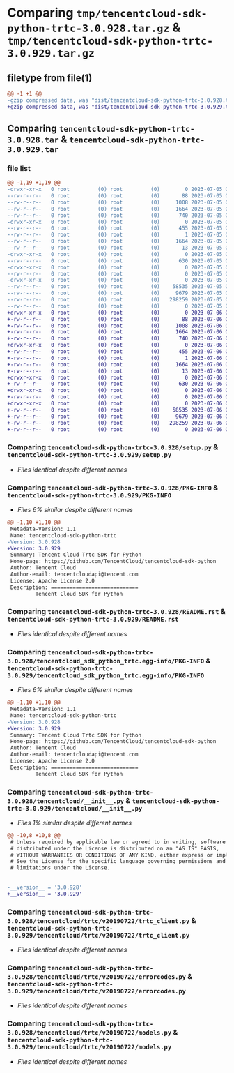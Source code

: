 # Comparing `tmp/tencentcloud-sdk-python-trtc-3.0.928.tar.gz` & `tmp/tencentcloud-sdk-python-trtc-3.0.929.tar.gz`

## filetype from file(1)

```diff
@@ -1 +1 @@
-gzip compressed data, was "dist/tencentcloud-sdk-python-trtc-3.0.928.tar", last modified: Wed Jul  5 00:36:43 2023, max compression
+gzip compressed data, was "dist/tencentcloud-sdk-python-trtc-3.0.929.tar", last modified: Thu Jul  6 00:37:33 2023, max compression
```

## Comparing `tencentcloud-sdk-python-trtc-3.0.928.tar` & `tencentcloud-sdk-python-trtc-3.0.929.tar`

### file list

```diff
@@ -1,19 +1,19 @@
-drwxr-xr-x   0 root         (0) root         (0)        0 2023-07-05 00:36:43.000000 tencentcloud-sdk-python-trtc-3.0.928/
--rw-r--r--   0 root         (0) root         (0)       88 2023-07-05 00:36:43.000000 tencentcloud-sdk-python-trtc-3.0.928/setup.cfg
--rw-r--r--   0 root         (0) root         (0)     1008 2023-07-05 00:36:43.000000 tencentcloud-sdk-python-trtc-3.0.928/setup.py
--rw-r--r--   0 root         (0) root         (0)     1664 2023-07-05 00:36:43.000000 tencentcloud-sdk-python-trtc-3.0.928/PKG-INFO
--rw-r--r--   0 root         (0) root         (0)      740 2023-07-05 00:36:43.000000 tencentcloud-sdk-python-trtc-3.0.928/README.rst
-drwxr-xr-x   0 root         (0) root         (0)        0 2023-07-05 00:36:43.000000 tencentcloud-sdk-python-trtc-3.0.928/tencentcloud_sdk_python_trtc.egg-info/
--rw-r--r--   0 root         (0) root         (0)      455 2023-07-05 00:36:43.000000 tencentcloud-sdk-python-trtc-3.0.928/tencentcloud_sdk_python_trtc.egg-info/SOURCES.txt
--rw-r--r--   0 root         (0) root         (0)        1 2023-07-05 00:36:43.000000 tencentcloud-sdk-python-trtc-3.0.928/tencentcloud_sdk_python_trtc.egg-info/dependency_links.txt
--rw-r--r--   0 root         (0) root         (0)     1664 2023-07-05 00:36:43.000000 tencentcloud-sdk-python-trtc-3.0.928/tencentcloud_sdk_python_trtc.egg-info/PKG-INFO
--rw-r--r--   0 root         (0) root         (0)       13 2023-07-05 00:36:43.000000 tencentcloud-sdk-python-trtc-3.0.928/tencentcloud_sdk_python_trtc.egg-info/top_level.txt
-drwxr-xr-x   0 root         (0) root         (0)        0 2023-07-05 00:36:43.000000 tencentcloud-sdk-python-trtc-3.0.928/tencentcloud/
--rw-r--r--   0 root         (0) root         (0)      630 2023-07-05 00:36:43.000000 tencentcloud-sdk-python-trtc-3.0.928/tencentcloud/__init__.py
-drwxr-xr-x   0 root         (0) root         (0)        0 2023-07-05 00:36:43.000000 tencentcloud-sdk-python-trtc-3.0.928/tencentcloud/trtc/
--rw-r--r--   0 root         (0) root         (0)        0 2023-07-05 00:36:43.000000 tencentcloud-sdk-python-trtc-3.0.928/tencentcloud/trtc/__init__.py
-drwxr-xr-x   0 root         (0) root         (0)        0 2023-07-05 00:36:43.000000 tencentcloud-sdk-python-trtc-3.0.928/tencentcloud/trtc/v20190722/
--rw-r--r--   0 root         (0) root         (0)    58535 2023-07-05 00:36:43.000000 tencentcloud-sdk-python-trtc-3.0.928/tencentcloud/trtc/v20190722/trtc_client.py
--rw-r--r--   0 root         (0) root         (0)     9679 2023-07-05 00:36:43.000000 tencentcloud-sdk-python-trtc-3.0.928/tencentcloud/trtc/v20190722/errorcodes.py
--rw-r--r--   0 root         (0) root         (0)   298259 2023-07-05 00:36:43.000000 tencentcloud-sdk-python-trtc-3.0.928/tencentcloud/trtc/v20190722/models.py
--rw-r--r--   0 root         (0) root         (0)        0 2023-07-05 00:36:43.000000 tencentcloud-sdk-python-trtc-3.0.928/tencentcloud/trtc/v20190722/__init__.py
+drwxr-xr-x   0 root         (0) root         (0)        0 2023-07-06 00:37:33.000000 tencentcloud-sdk-python-trtc-3.0.929/
+-rw-r--r--   0 root         (0) root         (0)       88 2023-07-06 00:37:33.000000 tencentcloud-sdk-python-trtc-3.0.929/setup.cfg
+-rw-r--r--   0 root         (0) root         (0)     1008 2023-07-06 00:37:33.000000 tencentcloud-sdk-python-trtc-3.0.929/setup.py
+-rw-r--r--   0 root         (0) root         (0)     1664 2023-07-06 00:37:33.000000 tencentcloud-sdk-python-trtc-3.0.929/PKG-INFO
+-rw-r--r--   0 root         (0) root         (0)      740 2023-07-06 00:37:33.000000 tencentcloud-sdk-python-trtc-3.0.929/README.rst
+drwxr-xr-x   0 root         (0) root         (0)        0 2023-07-06 00:37:33.000000 tencentcloud-sdk-python-trtc-3.0.929/tencentcloud_sdk_python_trtc.egg-info/
+-rw-r--r--   0 root         (0) root         (0)      455 2023-07-06 00:37:33.000000 tencentcloud-sdk-python-trtc-3.0.929/tencentcloud_sdk_python_trtc.egg-info/SOURCES.txt
+-rw-r--r--   0 root         (0) root         (0)        1 2023-07-06 00:37:33.000000 tencentcloud-sdk-python-trtc-3.0.929/tencentcloud_sdk_python_trtc.egg-info/dependency_links.txt
+-rw-r--r--   0 root         (0) root         (0)     1664 2023-07-06 00:37:33.000000 tencentcloud-sdk-python-trtc-3.0.929/tencentcloud_sdk_python_trtc.egg-info/PKG-INFO
+-rw-r--r--   0 root         (0) root         (0)       13 2023-07-06 00:37:33.000000 tencentcloud-sdk-python-trtc-3.0.929/tencentcloud_sdk_python_trtc.egg-info/top_level.txt
+drwxr-xr-x   0 root         (0) root         (0)        0 2023-07-06 00:37:33.000000 tencentcloud-sdk-python-trtc-3.0.929/tencentcloud/
+-rw-r--r--   0 root         (0) root         (0)      630 2023-07-06 00:37:33.000000 tencentcloud-sdk-python-trtc-3.0.929/tencentcloud/__init__.py
+drwxr-xr-x   0 root         (0) root         (0)        0 2023-07-06 00:37:33.000000 tencentcloud-sdk-python-trtc-3.0.929/tencentcloud/trtc/
+-rw-r--r--   0 root         (0) root         (0)        0 2023-07-06 00:37:33.000000 tencentcloud-sdk-python-trtc-3.0.929/tencentcloud/trtc/__init__.py
+drwxr-xr-x   0 root         (0) root         (0)        0 2023-07-06 00:37:33.000000 tencentcloud-sdk-python-trtc-3.0.929/tencentcloud/trtc/v20190722/
+-rw-r--r--   0 root         (0) root         (0)    58535 2023-07-06 00:37:33.000000 tencentcloud-sdk-python-trtc-3.0.929/tencentcloud/trtc/v20190722/trtc_client.py
+-rw-r--r--   0 root         (0) root         (0)     9679 2023-07-06 00:37:33.000000 tencentcloud-sdk-python-trtc-3.0.929/tencentcloud/trtc/v20190722/errorcodes.py
+-rw-r--r--   0 root         (0) root         (0)   298259 2023-07-06 00:37:33.000000 tencentcloud-sdk-python-trtc-3.0.929/tencentcloud/trtc/v20190722/models.py
+-rw-r--r--   0 root         (0) root         (0)        0 2023-07-06 00:37:33.000000 tencentcloud-sdk-python-trtc-3.0.929/tencentcloud/trtc/v20190722/__init__.py
```

### Comparing `tencentcloud-sdk-python-trtc-3.0.928/setup.py` & `tencentcloud-sdk-python-trtc-3.0.929/setup.py`

 * *Files identical despite different names*

### Comparing `tencentcloud-sdk-python-trtc-3.0.928/PKG-INFO` & `tencentcloud-sdk-python-trtc-3.0.929/PKG-INFO`

 * *Files 6% similar despite different names*

```diff
@@ -1,10 +1,10 @@
 Metadata-Version: 1.1
 Name: tencentcloud-sdk-python-trtc
-Version: 3.0.928
+Version: 3.0.929
 Summary: Tencent Cloud Trtc SDK for Python
 Home-page: https://github.com/TencentCloud/tencentcloud-sdk-python
 Author: Tencent Cloud
 Author-email: tencentcloudapi@tencent.com
 License: Apache License 2.0
 Description: ============================
         Tencent Cloud SDK for Python
```

### Comparing `tencentcloud-sdk-python-trtc-3.0.928/README.rst` & `tencentcloud-sdk-python-trtc-3.0.929/README.rst`

 * *Files identical despite different names*

### Comparing `tencentcloud-sdk-python-trtc-3.0.928/tencentcloud_sdk_python_trtc.egg-info/PKG-INFO` & `tencentcloud-sdk-python-trtc-3.0.929/tencentcloud_sdk_python_trtc.egg-info/PKG-INFO`

 * *Files 6% similar despite different names*

```diff
@@ -1,10 +1,10 @@
 Metadata-Version: 1.1
 Name: tencentcloud-sdk-python-trtc
-Version: 3.0.928
+Version: 3.0.929
 Summary: Tencent Cloud Trtc SDK for Python
 Home-page: https://github.com/TencentCloud/tencentcloud-sdk-python
 Author: Tencent Cloud
 Author-email: tencentcloudapi@tencent.com
 License: Apache License 2.0
 Description: ============================
         Tencent Cloud SDK for Python
```

### Comparing `tencentcloud-sdk-python-trtc-3.0.928/tencentcloud/__init__.py` & `tencentcloud-sdk-python-trtc-3.0.929/tencentcloud/__init__.py`

 * *Files 1% similar despite different names*

```diff
@@ -10,8 +10,8 @@
 # Unless required by applicable law or agreed to in writing, software
 # distributed under the License is distributed on an "AS IS" BASIS,
 # WITHOUT WARRANTIES OR CONDITIONS OF ANY KIND, either express or implied.
 # See the License for the specific language governing permissions and
 # limitations under the License.
 
 
-__version__ = '3.0.928'
+__version__ = '3.0.929'
```

### Comparing `tencentcloud-sdk-python-trtc-3.0.928/tencentcloud/trtc/v20190722/trtc_client.py` & `tencentcloud-sdk-python-trtc-3.0.929/tencentcloud/trtc/v20190722/trtc_client.py`

 * *Files identical despite different names*

### Comparing `tencentcloud-sdk-python-trtc-3.0.928/tencentcloud/trtc/v20190722/errorcodes.py` & `tencentcloud-sdk-python-trtc-3.0.929/tencentcloud/trtc/v20190722/errorcodes.py`

 * *Files identical despite different names*

### Comparing `tencentcloud-sdk-python-trtc-3.0.928/tencentcloud/trtc/v20190722/models.py` & `tencentcloud-sdk-python-trtc-3.0.929/tencentcloud/trtc/v20190722/models.py`

 * *Files identical despite different names*

